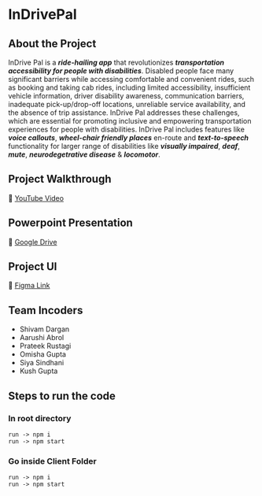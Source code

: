 # InDrivePal

## About the Project
InDrive Pal is a ***ride-hailing app*** that revolutionizes ***transportation accessibility for people with disabilities***. Disabled people face many significant barriers while accessing comfortable and convenient rides, such as booking and taking cab rides, including limited accessibility, insufficient vehicle information, driver disability awareness, communication barriers, inadequate pick-up/drop-off locations, unreliable service availability, and the absence of trip assistance. InDrive Pal addresses these challenges, which are essential for promoting inclusive and empowering transportation experiences for people with disabilities. InDrive Pal includes features like ***voice callouts***, ***wheel-chair friendly places*** en-route and ***text-to-speech*** functionality for larger range of disabilities like ***visually impaired***, ***deaf***, ***mute***, ***neurodegetrative disease*** & ***locomotor***. 

## Project Walkthrough
🔗 [YouTube Video](https://www.google.co)

## Powerpoint Presentation
🔗 [Google Drive](https://bit.ly/indrive-pal-ppt)

## Project UI
🔗 [Figma Link](https://www.figma.com/file/CtfxI6QH5yObtFM855XR4H/Incode?type=design&node-id=31%3A160&mode=design&t=gtZY9dqh6fw88dCm-1)

## Team Incoders
<ul>
  <li>Shivam Dargan</li>
  <li>Aarushi Abrol</li>
  <li>Prateek Rustagi</li>
  <li>Omisha Gupta</li>
  <li>Siya Sindhani</li>
  <li>Kush Gupta</li>
</ul>

## Steps to run the code

### In root directory
```
run -> npm i
run -> npm start
```

### Go inside Client Folder
```
run -> npm i
run -> npm start
```

